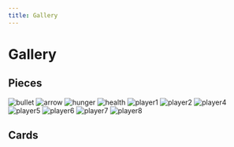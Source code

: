 ```yaml
---
title: Gallery
---
```


# Gallery

## Pieces

<div class="pieces">
  <img src="/pieces/ammo1.png" alt="bullet">
  <img src="/pieces/arrow1.jpg" alt="arrow">
  <img src="/pieces/food.png" alt="hunger">
  <img src="/pieces/heart.jpg" alt="health">
  <img src="/pieces/player_piece_asian_man.jpg" alt="player1">
  <img src="/pieces/player_piece_dog_1.jpg" alt="player2">
  <img src="/pieces/player_piece_man_backpack_standing.jpg"
    alt="player4">
  <img src="/pieces/player_piece_man_dog.jpg" alt="player5">
  <img src="/pieces/player_piece_woman_2.jpg" alt="player6">
  <img src="/pieces/player_piece_woman_3.jpg" alt="player7">
  <img src="/pieces/player_piece_woman_black.jpg" alt="player8">
  
</div>

## Cards
